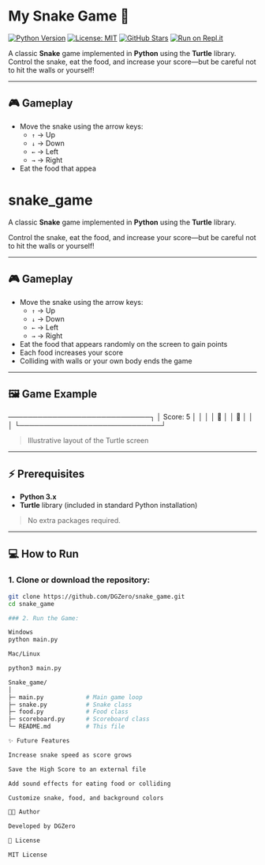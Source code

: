 # My Snake Game 🐍

[![Python Version](https://img.shields.io/badge/python-3.x-blue)](https://www.python.org/downloads/) 
[![License: MIT](https://img.shields.io/badge/License-MIT-yellow.svg)](LICENSE) 
[![GitHub Stars](https://img.shields.io/github/stars/your-username/my-snake-game?style=social)](https://github.com/your-username/my-snake-game/stargazers)
[![Run on Repl.it](https://repl.it/badge/github/your-username/my-snake-game)](https://repl.it/github/your-username/my-snake-game)

A classic **Snake** game implemented in **Python** using the **Turtle** library.  
Control the snake, eat the food, and increase your score—but be careful not to hit the walls or yourself!

---

## 🎮 Gameplay

- Move the snake using the arrow keys:
  - `↑` → Up  
  - `↓` → Down  
  - `←` → Left  
  - `→` → Right  
- Eat the food that appea


# snake_game
A classic **Snake** game implemented in **Python** using the **Turtle** library.  

Control the snake, eat the food, and increase your score—but be careful not to hit the walls or yourself!

---

## 🎮 Gameplay

- Move the snake using the arrow keys:
  - `↑` → Up  
  - `↓` → Down  
  - `←` → Left  
  - `→` → Right  
- Eat the food that appears randomly on the screen to gain points  
- Each food increases your score  
- Colliding with walls or your own body ends the game  

---

## 🖼️ Game Example


─────────────────────────────┐
│ Score: 5 │
│ │
│ 🐍 │
│ 🍎 │
│ │
└─────────────────────────────┘


> Illustrative layout of the Turtle screen

---

## ⚡ Prerequisites

- **Python 3.x**  
- **Turtle** library (included in standard Python installation)  

> No extra packages required.

---

## 💻 How to Run

### 1. Clone or download the repository:

```bash
git clone https://github.com/DGZero/snake_game.git
cd snake_game

### 2. Run the Game:

Windows
python main.py

Mac/Linux

python3 main.py

Snake_game/
│
├─ main.py            # Main game loop
├─ snake.py           # Snake class
├─ food.py            # Food class
├─ scoreboard.py      # Scoreboard class
└─ README.md          # This file

✨ Future Features

Increase snake speed as score grows

Save the High Score to an external file

Add sound effects for eating food or colliding

Customize snake, food, and background colors

👨‍💻 Author

Developed by DGZero

📜 License

MIT License





 


